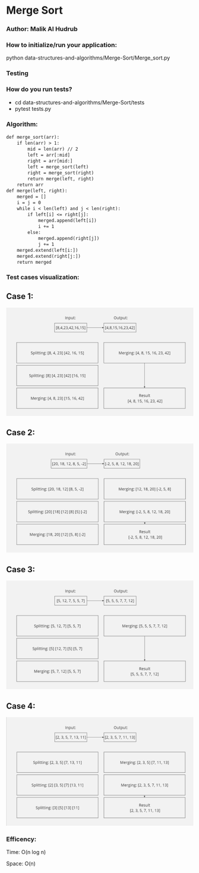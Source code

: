 # Merge Sort
### Author: Malik Al Hudrub
### How to initialize/run your application:
python data-structures-and-algorithms/Merge-Sort/Merge_sort.py

### Testing 
### How do you run tests?
+ cd data-structures-and-algorithms/Merge-Sort/tests 
+ pytest tests.py

### Algorithm:

``` 
def merge_sort(arr):
    if len(arr) > 1:
        mid = len(arr) // 2
        left = arr[:mid]
        right = arr[mid:]
        left = merge_sort(left)
        right = merge_sort(right)
        return merge(left, right)
    return arr
def merge(left, right):
    merged = []
    i = j = 0
    while i < len(left) and j < len(right):
        if left[i] <= right[j]:
            merged.append(left[i])
            i += 1
        else:
            merged.append(right[j])
            j += 1
    merged.extend(left[i:])
    merged.extend(right[j:])
    return merged
```

### Test cases visualization:

Case 1:
------------------------
![one](./assets/one.png)

Case 2:
------------------------
![two](./assets/two.png)

Case 3:
------------------------

![three](./assets/three.png)

Case 4:
------------------------

![four](./assets/four.png)

### Efficency:
Time: O(n log n) 

Space: O(n)
